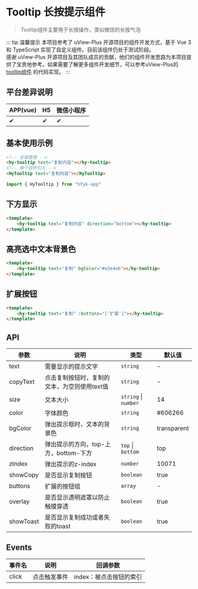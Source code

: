 # Tooltip 长按提示组件
> Tooltip组件主要用于长按操作，类似微信的长按气泡

::: tip 温馨提示
本项目参考了 uView-Plus 开源项目的组件开发方式，基于 Vue 3 和 TypeScript 实现了自定义组件。目前该组件仍处于测试阶段。<br>
感谢 uView-Plus 开源项目及其团队成员的贡献，他们的组件开发思路为本项目提供了宝贵地参考。如果需要了解更多组件开发细节，可以参考uView-Plus的 [tooltip组件](https://uiadmin.net/uview-plus/components/tooltip.html) 的代码实现。
:::

## 平台差异说明

| APP(vue) | H5 | 微信小程序 |
|-----|----|-------|
| ✔   | ✔  | ✔     |

## 基本使用示例
```html
<!-- 全局使用 -->
<hy-tooltip text="复制内容"></hy-tooltip>
<!-- 单个组件引入 -->
<HyTooltip text="复制内容"></HyTooltip>
```
```ts
import { HyTooltip } from "hfyk-app"
```

## 下方显示
```html
<template>
    <hy-tooltip text="复制内容" direction="bottom"></hy-tooltip>
</template>
```

## 高亮选中文本背景色
```html
<template>
    <hy-tooltip text="复制" bgColor="#e3e4e6"></hy-tooltip>
</template>
```

## 扩展按钮
```html
<template>
    <hy-tooltip text="复制" :buttons="['扩展']"></hy-tooltip>
</template>
```

## API

| 参数        | 说明                       | 类型                   | 默认值         |
|-----------|--------------------------|----------------------|-------------|
| text      | 需要显示的提示文字                | `string`             | -           |
| copyText  | 点击复制按钮时，复制的文本，为空则使用text值 | `string`             | -           |
| size      | 文本大小                     | `string` \| `number` | 14          |
| color     | 字体颜色                     | `string`             | #606266     |
| bgColor   | 弹出提示框时，文本的背景色            | `string`             | transparent |
| direction | 弹出提示的方向，top-上方，bottom-下方 | `top` \| `bottom`    | top         |
| zIndex    | 弹出提示的z-index             | `number`             | 10071       |
| showCopy  | 是否显示复制按钮                 | `boolean`            | true        |
| buttons   | 扩展的按钮组                   | `array`              | -           |
| overlay   | 是否显示透明遮罩以防止触摸穿透          | `boolean`            | true        |
| showToast | 是否显示复制成功或者失败的toast       | `boolean`            | true        |

## Events

| 事件名   | 说明     | 回调参数           |
|-------|--------|----------------|
| click | 点击触发事件 | index：被点击按钮的索引 |